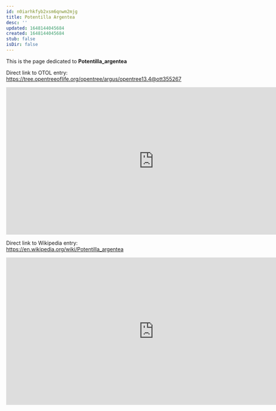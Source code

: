 ```yaml
---
id: n0iarhkfyb2xsm6qnwm2mjg
title: Potentilla Argentea
desc: ''
updated: 1648144045684
created: 1648144045684
stub: false
isDir: false
---
```

This is the page dedicated to **Potentilla_argentea**


Direct link to OTOL entry: https://tree.opentreeoflife.org/opentree/argus/opentree13.4@ott355267



<html>
    <body>
    <iframe src="https://tree.opentreeoflife.org/opentree/argus/opentree13.4@ott355267"
    width="800" height="400" frameborder="0" allowfullscreen> </iframe>
    </body>
</html>
    


Direct link to Wikipedia entry: https://en.wikipedia.org/wiki/Potentilla_argentea



<html>
    <body>
    <iframe src="https://en.wikipedia.org/wiki/Potentilla_argentea"
    width="800" height="400" frameborder="0" allowfullscreen> </iframe>
    </body>
</html>
    
